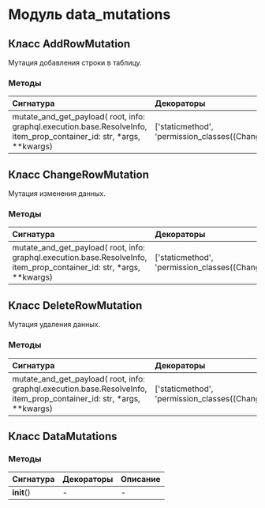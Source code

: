 # Модуль data_mutations



## Класс AddRowMutation

Мутация добавления строки в таблицу.

### Методы

| Сигнатура                                                                                                             | Декораторы                                                         | Описание |
| :-------------------------------------------------------------------------------------------------------------------- | :----------------------------------------------------------------- | :------- |
| mutate_and_get_payload( root, info: graphql.execution.base.ResolveInfo, item_prop_container_id: str, *args, **kwargs) | ['staticmethod', 'permission_classes((ChangeItemPropContainer,))'] | -        |

## Класс ChangeRowMutation

Мутация изменения данных.

### Методы

| Сигнатура                                                                                                             | Декораторы                                                         | Описание |
| :-------------------------------------------------------------------------------------------------------------------- | :----------------------------------------------------------------- | :------- |
| mutate_and_get_payload( root, info: graphql.execution.base.ResolveInfo, item_prop_container_id: str, *args, **kwargs) | ['staticmethod', 'permission_classes((ChangeItemPropContainer,))'] | -        |

## Класс DeleteRowMutation

Мутация удаления данных.

### Методы

| Сигнатура                                                                                                             | Декораторы                                                         | Описание |
| :-------------------------------------------------------------------------------------------------------------------- | :----------------------------------------------------------------- | :------- |
| mutate_and_get_payload( root, info: graphql.execution.base.ResolveInfo, item_prop_container_id: str, *args, **kwargs) | ['staticmethod', 'permission_classes((ChangeItemPropContainer,))'] | -        |

## Класс DataMutations



### Методы

| Сигнатура  | Декораторы | Описание |
| :--------- | :--------- | :------- |
| __init__() | -          | -        |